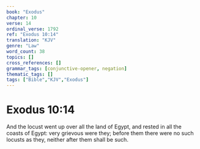 ```yaml
---
book: "Exodus"
chapter: 10
verse: 14
ordinal_verse: 1792
ref: "Exodus 10:14"
translation: "KJV"
genre: "Law"
word_count: 38
topics: []
cross_references: []
grammar_tags: [conjunctive-opener, negation]
thematic_tags: []
tags: ["Bible","KJV","Exodus"]
---
```


# Exodus 10:14

And the locust went up over all the land of Egypt, and rested in all the coasts of Egypt: very grievous were they; before them there were no such locusts as they, neither after them shall be such.
